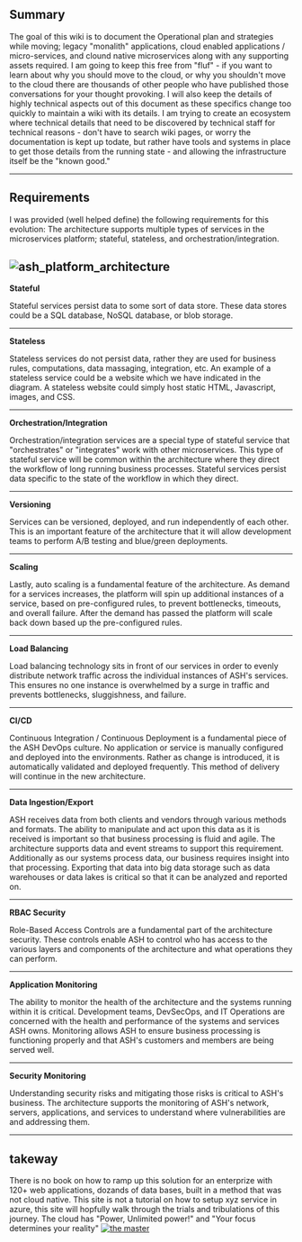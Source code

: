 ## Summary

The goal of this wiki is to document the Operational plan and strategies while moving; legacy "monalith" applications, cloud enabled applications / micro-services, and clound native microservices along with any supporting assets required.  I am going to keep this free from "fluf" - if you want to learn about why you should move to the cloud, or why you shouldn't move to the cloud there are thousands of other people who have published those conversations for your thought provoking. I will also keep the details of highly technical aspects out of this document as these specifics change too quickly to maintain a wiki with its details. I am trying to create an ecosystem where technical details that need to be discovered by technical staff for technical reasons - don't have to search wiki pages, or worry the documentation is kept up todate, but rather have tools and systems in place to get those details from the running state - and allowing the infrastructure itself be the "known good."

---
## Requirements 

I was provided (well helped define) the following requirements for this evolution:
The architecture supports multiple types of services in the microservices platform; stateful, stateless, and orchestration/integration.

![ash_platform_architecture](https://stdsoinventory0001.blob.core.windows.net/mdwikiimages/ASH-platform-architecture.png)
---
**Stateful**

Stateful services persist data to some sort of data store. These data stores could be a SQL database, NoSQL database, or blob storage.

---
**Stateless**

Stateless services do not persist data, rather they are used for business rules, computations, data massaging, integration, etc. An example of a stateless service could be a website which we have indicated in the diagram. A stateless website could simply host static HTML, Javascript, images, and CSS.

---
**Orchestration/Integration**

Orchestration/integration services are a special type of stateful service that "orchestrates" or "integrates" work with other microservices. This type of stateful service will be common within the architecture where they direct the workflow of long running business processes. Stateful services persist data specific to the state of the workflow in which they direct.

---
**Versioning**

Services can be versioned, deployed, and run independently of each other. This is an important feature of the architecture that it will allow development teams to perform A/B testing and blue/green deployments.

---
**Scaling**

Lastly, auto scaling is a fundamental feature of the architecture. As demand for a services increases, the platform will spin up additional instances of a service, based on pre-configured rules, to prevent bottlenecks, timeouts, and overall failure. After the demand has passed the platform will scale back down based up the pre-configured rules.

---
**Load Balancing**

Load balancing technology sits in front of our services in order to evenly distribute network traffic across the individual instances of ASH's services. This ensures no one instance is overwhelmed by a surge in traffic and prevents bottlenecks, sluggishness, and failure.

---
**CI/CD**

Continuous Integration / Continuous Deployment is a fundamental piece of the ASH DevOps culture. No application or service is manually configured and deployed into the environments. Rather as change is introduced, it is automatically validated and deployed frequently. This method of delivery will continue in the new architecture.

---
**Data Ingestion/Export**

ASH receives data from both clients and vendors through various methods and formats. The ability to manipulate and act upon this data as it is received is important so that business processing is fluid and agile. The architecture supports data and event streams to support this requirement. Additionally as our systems process data, our business requires insight into that processing. Exporting that data into big data storage such as data warehouses or data lakes is critical so that it can be analyzed and reported on.

---
**RBAC Security**

Role-Based Access Controls are a fundamental part of the architecture security. These controls enable ASH to control who has access to the various layers and components of the architecture and what operations they can perform.

---
**Application Monitoring**

The ability to monitor the health of the architecture and the systems running within it is critical. Development teams, DevSecOps, and IT Operations are concerned with the health and performance of the systems and services ASH owns. Monitoring allows ASH to ensure business processing is functioning properly and that ASH's customers and members are being served well.

---
**Security Monitoring**

Understanding security risks and mitigating those risks is critical to ASH's business. The architecture supports the monitoring of ASH's network, servers, applications, and services to understand where vulnerabilities are and addressing them.

---
## takeway

There is no book on how to ramp up this solution for an enterprize with 120+ web applications, dozands of data bases, built in a method that was not cloud native.  This site is not a tutorial on how to setup xyz service in azure, this site will hopfully walk through the trials and tribulations of this journey. The cloud has "Power, Unlimited power!" and "Your focus determines your reality"
[![the master](https://stdsoinventory0001.blob.core.windows.net/mdwikiimages/master-yoda-vector.png)](https://devopsdays.org/)
